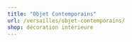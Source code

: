 ```yaml
---
title: "Objet Contemporains"
url: /versailles/objet-contemporains/
shop: décoration intérieure
---
```

